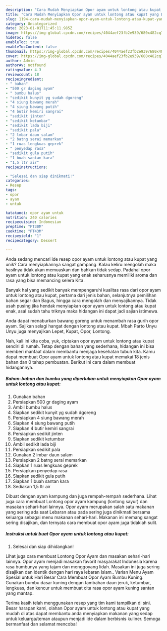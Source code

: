 ```yaml
---
description: "Cara Mudah Menyiapkan Opor ayam untuk lontong atau kupat yang Lezat"
title: "Cara Mudah Menyiapkan Opor ayam untuk lontong atau kupat yang Lezat"
slug: 1194-cara-mudah-menyiapkan-opor-ayam-untuk-lontong-atau-kupat-yang-lezat
category: Uncategorized
date: 2023-01-01T11:45:11.985Z
image: https://img-global.cpcdn.com/recipes/4044aef23fb2e939/680x482cq70/opor-ayam-untuk-lontong-atau-kupat-foto-resep-utama.jpg
hideToc: false
enableToc: true
enableTocContent: false
thumbnail: https://img-global.cpcdn.com/recipes/4044aef23fb2e939/680x482cq70/opor-ayam-untuk-lontong-atau-kupat-foto-resep-utama.jpg
cover: https://img-global.cpcdn.com/recipes/4044aef23fb2e939/680x482cq70/opor-ayam-untuk-lontong-atau-kupat-foto-resep-utama.jpg
author: Admin
authorAv: notfound
ratingvalue: 4.3
reviewcount: 18
recipeingredient:
- " bahan"
- "500 gr daging ayam"
- " bumbu halus"
- "sedikit kunyit yg sudah dgoreng"
- "4 siung bawang merah"
- "4 siung bawang putih"
- "4 butir kemiri sangrai"
- "sedikit jinten"
- "sedikit ketumbar"
- "sedikit lada biji"
- "sedikit pala"
- "2 lmbar daun salam"
- "2 batng serai memarkan"
- "1 ruas lengkuas geprek"
- " penyedap rasa"
- "sedikit gula putih"
- "1 buah santan kara"
- "1,5 ltr air"
recipeinstructions:

- "Selesai dan siap dinikmati!"
categories:
- Resep
tags:
- opor
- ayam
- untuk

katakunci: opor ayam untuk 
nutrition: 240 calories
recipecuisine: Indonesian
preptime: "PT30M"
cooktime: "PT43M"
recipeyield: "1"
recipecategory: Dessert

---
```





Anda sedang mencari ide resep opor ayam untuk lontong atau kupat yang unik? Cara menyiapkannya sangat gampang. Kalau keliru mengolah maka hasilnya tidak akan memuaskan dan bahkan tidak sedap. Padahal opor ayam untuk lontong atau kupat yang enak seharusnya memiliki aroma dan rasa yang bisa memancing selera Kita.





Banyak hal yang sedikit banyak mempengaruhi kualitas rasa dari opor ayam untuk lontong atau kupat, pertama dari jenis bahan, selanjutnya pemilihan bahan segar dan Bagus, hingga cara mengolah dan menyajikannya. Tidak usah pusing jika hendak menyiapkan opor ayam untuk lontong atau kupat enak,      asal sudah tahu triknya maka hidangan ini dapat jadi sajian istimewa.














Anda dapat menaburkan bawang goreng untuk menambah rasa gurih opor ayam. Sajikan selagi hangat dengan lontong atau kupat. Mbah Parto Unyu Unyu juga menyajikan Lepet, Kupat, Opor, Lontong.






Nah, kali ini kita coba, yuk, ciptakan opor ayam untuk lontong atau kupat sendiri di rumah. Tetap dengan bahan yang sederhana, hidangan ini bisa memberi manfaat dalam membantu menjaga kesehatan tubuh kita. Kamu dapat membuat Opor ayam untuk lontong atau kupat memakai 18 jenis bahan dan 0 tahap pembuatan. Berikut ini cara dalam membuat hidangannya.

<!--inarticleads1-->

##### Bahan-bahan dan bumbu yang diperlukan untuk menyiapkan Opor ayam untuk lontong atau kupat:

1. Gunakan  bahan
1. Persiapkan 500 gr daging ayam
1. Ambil  bumbu halus
1. Siapkan sedikit kunyit yg sudah dgoreng
1. Persiapkan 4 siung bawang merah
1. Siapkan 4 siung bawang putih
1. Siapkan 4 butir kemiri sangrai
1. Persiapkan sedikit jinten
1. Siapkan sedikit ketumbar
1. Ambil sedikit lada biji
1. Persiapkan sedikit pala
1. Gunakan 2 lmbar daun salam
1. Persiapkan 2 batng serai memarkan
1. Siapkan 1 ruas lengkuas geprek
1. Persiapkan  penyedap rasa
1. Siapkan sedikit gula putih
1. Siapkan 1 buah santan kara
1. Sediakan 1,5 ltr air


Dibuat dengan ayam kampung dan juga rempah-rempah sederhana. Lihat juga cara membuat Lontong opor ayam kampung (lontong sayur) dan masakan sehari-hari lainnya. Opor ayam merupakan salah satu makanan yang sering ada saat Lebaran atau pada sering juga dinikmati bersama keluarga sebagai menu makanan sehari-hari. Makanan ini memang sangat sering disajikan, dan ternyata cara membuat opor ayam juga tidaklah sulit. 

<!--inarticleads2-->

##### Instruksi untuk buat Opor ayam untuk lontong atau kupat:


1. Selesai dan siap dihidangkan!

Lihat juga cara membuat Lontong Opor Ayam dan masakan sehari-hari lainnya. Opor ayam menjadi masakan favorit masyarakat Indonesia karena rasa bumbunya yang tajam dan menggoyang lidah. Masakan ini juga sering disajikan dan identik dengan hari raya lebaran Islam.. Varian Menu Ayam Spesial untuk Hari Besar Cara Membuat Opor Ayam Bumbu Kuning. Gunakan bumbu dasar kuning dengan tambahan daun jeruk, ketumbar, lengkuas, dan kencur untuk membuat cita rasa opor ayam kuning santan yang mantap. 

Terima kasih telah menggunakan resep yang tim kami tampilkan di sini. Besar harapan kami, olahan Opor ayam untuk lontong atau kupat yang mudah di atas dapat membantu anda menyiapkan makanan yang sedap untuk keluarga/teman ataupun menjadi ide dalam berbisnis kuliner. Semoga bermanfaat dan selamat mencoba!
